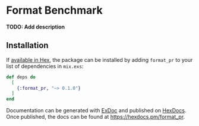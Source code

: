 # Format Benchmark

**TODO: Add description**

## Installation

If [available in Hex](https://hex.pm/docs/publish), the package can be installed
by adding `format_pr` to your list of dependencies in `mix.exs`:

```elixir
def deps do
  [
    {:format_pr, "~> 0.1.0"}
  ]
end
```

Documentation can be generated with [ExDoc](https://github.com/elixir-lang/ex_doc)
and published on [HexDocs](https://hexdocs.pm). Once published, the docs can
be found at <https://hexdocs.pm/format_pr>.

